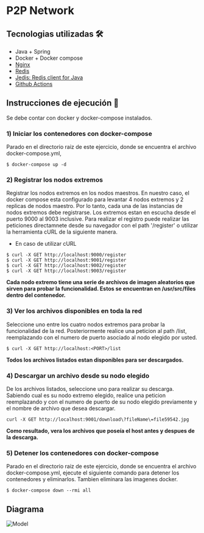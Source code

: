 # P2P Network

## Tecnologias utilizadas 🛠️

-   Java + Spring
-   Docker + Docker compose
-   <a href="https://hub.docker.com/_/nginx">Nginx</a>
-   <a href="https://hub.docker.com/_/redis">Redis</a>
-   <a href="https://github.com/redis/jedis">Jedis: Redis client for Java</a>
-   <a href="https://github.com/matiasgimenezdev/sistemas-distribuidos/blob/main/.github/workflows/P2PNetwork.yml">Github Actions</a>

## Instrucciones de ejecución 📒

Se debe contar con docker y docker-compose instalados.

### 1) Iniciar los contenedores con docker-compose

Parado en el directorio raiz de este ejercicio, donde se encuentra el archivo docker-compose.yml,

```
$ docker-compose up -d
```

### 2) Registrar los nodos extremos

Registrar los nodos extremos en los nodos maestros. En nuestro caso, el docker compose esta configurado para levantar 4 nodos extremos y 2 replicas de nodos maestro. Por lo tanto, cada una de las instancias de nodos extremos debe registrarse. Los extremos estan en escucha desde el puerto 9000 al 9003 inclusive. Para realizar el registro puede realizar las peticiones directamnete desde su navegador con el path '/register' o utilizar la herramienta cURL de la siguiente manera.

-   En caso de utilizar cURL

```
$ curl -X GET http://localhost:9000/register
$ curl -X GET http://localhost:9001/register
$ curl -X GET http://localhost:9002/register
$ curl -X GET http://localhost:9003/register
```

**Cada nodo extremo tiene una serie de archivos de imagen aleatorios que sirven para probar la funcionalidad. Estos se encuentran en /usr/src/files dentro del contenedor.**

### 3) Ver los archivos disponibles en toda la red

Seleccione uno entre los cuatro nodos extremos para probar la funcionalidad de la red. Posteriormente realice una peticion al path /list, reemplazando <PORT> con el numero de puerto asociado al nodo elegido por usted.

```
$ curl -X GET http://localhost:<PORT>/list
```

**Todos los archivos listados estan disponibles para ser descargados.**

### 4) Descargar un archivo desde su nodo elegido

De los archivos listados, seleccione uno para realizar su descarga. Sabiendo cual es su nodo extremo elegido, realice una peticion reemplazando <PORT> y <FILE> con el numero de puerto de su nodo elegido previamente y el nombre de archivo que desea descargar.

```
curl -X GET http://localhost:9001/download\?fileName\=file59542.jpg
```

**Como resultado, vera los archivos que poseía el host antes y despues de la descarga.**

### 5) Detener los contenedores con docker-compose

Parado en el directorio raiz de este ejercicio, donde se encuentra el archivo docker-compose.yml, ejecute el siguiente comando para detener los contenedores y eliminarlos. Tambien eliminara las imagenes docker.

```
$ docker-compose down --rmi all
```

## Diagrama

![Model](https://user-images.githubusercontent.com/117539520/234723125-da59947b-d4e7-4229-b6fd-db04f45c9341.png)
